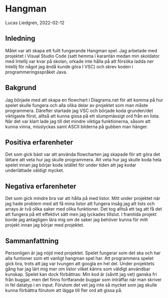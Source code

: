 # Hangman

Lucas Liedgren, 2022-02-12

## Inledning

Målet var att skapa ett fullt fungerande Hangman spel. Jag arbetade med projektet i Visual Studio Code (satt hemma i karantän medan min skoldator med Intellij var kvar på skolan, orkade inte hålla på att försöka ladda ner Intellij för något jag ändå kunde göra I VSC) och skrev koden i programmeringsspråket Java.

## Bakgrund

Jag började med att skapa en flowchart i Diagrams.net för att komma på hur spelet skulle fungera och alla olika delar av projektet som man måste programmera. Därefter startade jag VSC och började koda grunden/det viktigaste först, alltså att kunna gissa på ett slumpmässigt ord från en lista. När det var klart lade jag till det mindre viktiga funktionerna, såsom att kunna vinna, misslyckas samt ASCII bilderna på gubben man hänger.

## Positiva erfarenheter

Det som gick bäst var att använda flowcharten jag skapade för att göra det lättare att veta hur jag skulle programmera. Att veta hur jag skulle koda hela spelet innan jag börjar koda istället för under tiden att jag kodar underlättade väldigt mycket.

## Negativa erfarenheter

Det som gick mindre bra var att hålla på med listor. Mitt under projektet när jag hade problem med att få mina listor att fungera insåg jag att lists och arrays är två olika saker med olika funktioner. Det tog alltså ett tag att få det att fungera på ett effektivt sätt men jag lyckades tillslut. I framtida projekt borde jag antagligen lära mig om de saker jag behöver kunna för mitt projekt innan jag börjar med projektet.

## Sammanfattning

Personligen är jag nöjd med projektet. Spelet fungerar som det ska och har alla funtioner som ett vanligt hangman spel har. Att programmera spelet gick bra, trots att jag var tvungen att googla en hel del. Under projektets gång har jag lärt mig mer om listor vilket känns som väldigt användbar kunskap. Spelet kan dock förbättras: Min kod är (såvitt jag vet) ganska fri från buggar, men det finns fortfarande buggar som inträffar när man skriver in fel datatyp i en input. Förutom det vet jag inte så mycket som jag skulle kunna förbättra förutom att lägga till fler ord att gissa på.
